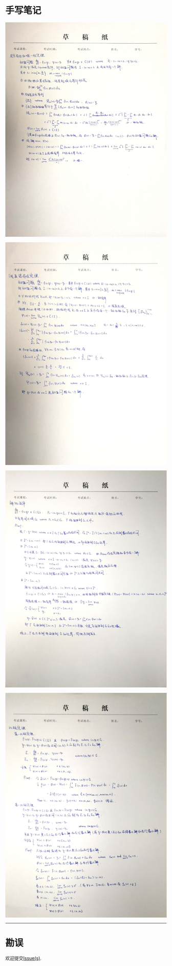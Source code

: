 # 手写笔记
![1](01-存在和唯一性定理.jpg)

![2](02-佩亚诺存在定理.jpg)

![3](03-解的延拓.jpg)

![4](04-比较定理.jpg)

* * *

# 勘误
欢迎提交[Issue(s)](https://github.com/Iydon/ODE_Notes/issues).
